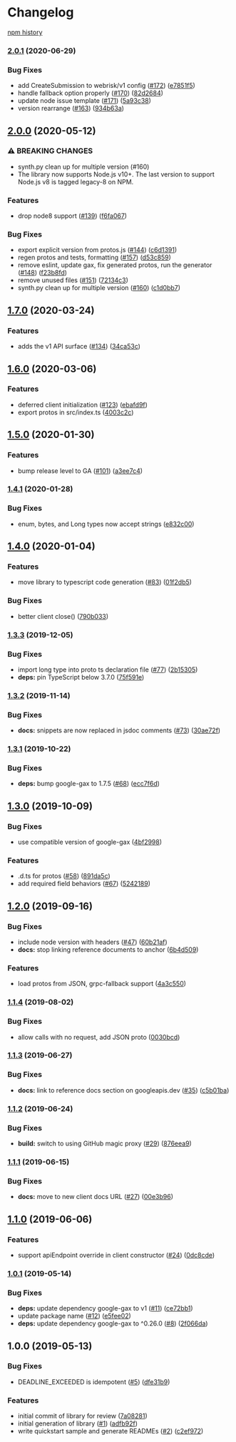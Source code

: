 # Changelog

[npm history][1]

[1]: https://www.npmjs.com/package/@google-cloud/web-risk?activeTab=versions

### [2.0.1](https://www.github.com/googleapis/nodejs-web-risk/compare/v2.0.0...v2.0.1) (2020-06-29)


### Bug Fixes

* add CreateSubmission to webrisk/v1 config ([#172](https://www.github.com/googleapis/nodejs-web-risk/issues/172)) ([e7851f5](https://www.github.com/googleapis/nodejs-web-risk/commit/e7851f59de6fa8a83a1e026995304ac05cab4321))
* handle fallback option properly ([#170](https://www.github.com/googleapis/nodejs-web-risk/issues/170)) ([82d2684](https://www.github.com/googleapis/nodejs-web-risk/commit/82d2684cd9c04b3bdc9edc50a79854cebf9a4990))
* update node issue template ([#171](https://www.github.com/googleapis/nodejs-web-risk/issues/171)) ([5a93c38](https://www.github.com/googleapis/nodejs-web-risk/commit/5a93c3880a09bbc70160e45d68e1dea547f888c4))
* version rearrange ([#163](https://www.github.com/googleapis/nodejs-web-risk/issues/163)) ([934b63a](https://www.github.com/googleapis/nodejs-web-risk/commit/934b63aa0163c84aceb27d306e1f656bcb2d8afd))

## [2.0.0](https://www.github.com/googleapis/nodejs-web-risk/compare/v1.7.0...v2.0.0) (2020-05-12)


### ⚠ BREAKING CHANGES

* synth.py clean up for multiple version (#160)
* The library now supports Node.js v10+. The last version to support Node.js v8 is tagged legacy-8 on NPM.

### Features

* drop node8 support ([#139](https://www.github.com/googleapis/nodejs-web-risk/issues/139)) ([f6fa067](https://www.github.com/googleapis/nodejs-web-risk/commit/f6fa067f6f45c12b58986511bb8dcba0aa1c56cb))


### Bug Fixes

* export explicit version from protos.js ([#144](https://www.github.com/googleapis/nodejs-web-risk/issues/144)) ([c6d1391](https://www.github.com/googleapis/nodejs-web-risk/commit/c6d13916395a28e0304ad3bb06cc1d597cb55a55))
* regen protos and tests, formatting ([#157](https://www.github.com/googleapis/nodejs-web-risk/issues/157)) ([d53c859](https://www.github.com/googleapis/nodejs-web-risk/commit/d53c85997cbe5aa1d354c487614480e6a516eefa))
* remove eslint, update gax, fix generated protos, run the generator ([#148](https://www.github.com/googleapis/nodejs-web-risk/issues/148)) ([f23b8fd](https://www.github.com/googleapis/nodejs-web-risk/commit/f23b8fd6f2952fe36c4398585eeefa78ee11360b))
* remove unused files ([#151](https://www.github.com/googleapis/nodejs-web-risk/issues/151)) ([72134c3](https://www.github.com/googleapis/nodejs-web-risk/commit/72134c312f78bb141c9244cf9f49f23eb828252d))
* synth.py clean up for multiple version ([#160](https://www.github.com/googleapis/nodejs-web-risk/issues/160)) ([c1d0bb7](https://www.github.com/googleapis/nodejs-web-risk/commit/c1d0bb781ff10e959217f3630eaa0872fa0d9694))

## [1.7.0](https://www.github.com/googleapis/nodejs-web-risk/compare/v1.6.0...v1.7.0) (2020-03-24)


### Features

* adds the v1 API surface ([#134](https://www.github.com/googleapis/nodejs-web-risk/issues/134)) ([34ca53c](https://www.github.com/googleapis/nodejs-web-risk/commit/34ca53c2fcb767874a011f9f86e9f24839398995))

## [1.6.0](https://www.github.com/googleapis/nodejs-web-risk/compare/v1.5.0...v1.6.0) (2020-03-06)


### Features

* deferred client initialization ([#123](https://www.github.com/googleapis/nodejs-web-risk/issues/123)) ([ebafd9f](https://www.github.com/googleapis/nodejs-web-risk/commit/ebafd9fade2cf3bd3d464e55216fcd2c57225c40))
* export protos in src/index.ts ([4003c2c](https://www.github.com/googleapis/nodejs-web-risk/commit/4003c2cbc5a235d49e56165331fd85f58e5d9373))

## [1.5.0](https://www.github.com/googleapis/nodejs-web-risk/compare/v1.4.1...v1.5.0) (2020-01-30)


### Features

* bump release level to GA ([#101](https://www.github.com/googleapis/nodejs-web-risk/issues/101)) ([a3ee7c4](https://www.github.com/googleapis/nodejs-web-risk/commit/a3ee7c4eaae0864360c3c46eaa97ddb3ae3f692b))

### [1.4.1](https://www.github.com/googleapis/nodejs-web-risk/compare/v1.4.0...v1.4.1) (2020-01-28)


### Bug Fixes

* enum, bytes, and Long types now accept strings ([e832c00](https://www.github.com/googleapis/nodejs-web-risk/commit/e832c00e75ac0600d145509db5473f8787f32a3a))

## [1.4.0](https://www.github.com/googleapis/nodejs-web-risk/compare/v1.3.3...v1.4.0) (2020-01-04)


### Features

* move library to typescript code generation ([#83](https://www.github.com/googleapis/nodejs-web-risk/issues/83)) ([01f2db5](https://www.github.com/googleapis/nodejs-web-risk/commit/01f2db54a4124b229f7b14d52ea29e2ae4b3796b))


### Bug Fixes

* better client close() ([790b033](https://www.github.com/googleapis/nodejs-web-risk/commit/790b0339c339e5fdba83a9a181f1b5550ee6b6f9))

### [1.3.3](https://www.github.com/googleapis/nodejs-web-risk/compare/v1.3.2...v1.3.3) (2019-12-05)


### Bug Fixes

* import long type into proto ts declaration file ([#77](https://www.github.com/googleapis/nodejs-web-risk/issues/77)) ([2b15305](https://www.github.com/googleapis/nodejs-web-risk/commit/2b1530507108780089a1ce8abd3b303c09a70979))
* **deps:** pin TypeScript below 3.7.0 ([75f591e](https://www.github.com/googleapis/nodejs-web-risk/commit/75f591ea06f8145040b5f159e9dc7b7b2251fc4d))

### [1.3.2](https://www.github.com/googleapis/nodejs-web-risk/compare/v1.3.1...v1.3.2) (2019-11-14)


### Bug Fixes

* **docs:** snippets are now replaced in jsdoc comments ([#73](https://www.github.com/googleapis/nodejs-web-risk/issues/73)) ([30ae72f](https://www.github.com/googleapis/nodejs-web-risk/commit/30ae72f3f327c8df6024479d106f01edff6363a4))

### [1.3.1](https://www.github.com/googleapis/nodejs-web-risk/compare/v1.3.0...v1.3.1) (2019-10-22)


### Bug Fixes

* **deps:** bump google-gax to 1.7.5 ([#68](https://www.github.com/googleapis/nodejs-web-risk/issues/68)) ([ecc7f6d](https://www.github.com/googleapis/nodejs-web-risk/commit/ecc7f6d7488f443b1edff545deac8a88ac730bbf))

## [1.3.0](https://www.github.com/googleapis/nodejs-web-risk/compare/v1.2.0...v1.3.0) (2019-10-09)


### Bug Fixes

* use compatible version of google-gax ([4bf2998](https://www.github.com/googleapis/nodejs-web-risk/commit/4bf2998))


### Features

* .d.ts for protos ([#58](https://www.github.com/googleapis/nodejs-web-risk/issues/58)) ([891da5c](https://www.github.com/googleapis/nodejs-web-risk/commit/891da5c))
* add required field behaviors ([#67](https://www.github.com/googleapis/nodejs-web-risk/issues/67)) ([5242189](https://www.github.com/googleapis/nodejs-web-risk/commit/5242189))

## [1.2.0](https://www.github.com/googleapis/nodejs-web-risk/compare/v1.1.4...v1.2.0) (2019-09-16)


### Bug Fixes

* include node version with headers ([#47](https://www.github.com/googleapis/nodejs-web-risk/issues/47)) ([60b21af](https://www.github.com/googleapis/nodejs-web-risk/commit/60b21af))
* **docs:** stop linking reference documents to anchor ([6b4d509](https://www.github.com/googleapis/nodejs-web-risk/commit/6b4d509))


### Features

* load protos from JSON, grpc-fallback support ([4a3c550](https://www.github.com/googleapis/nodejs-web-risk/commit/4a3c550))

### [1.1.4](https://www.github.com/googleapis/nodejs-web-risk/compare/v1.1.3...v1.1.4) (2019-08-02)


### Bug Fixes

* allow calls with no request, add JSON proto ([0030bcd](https://www.github.com/googleapis/nodejs-web-risk/commit/0030bcd))

### [1.1.3](https://www.github.com/googleapis/nodejs-web-risk/compare/v1.1.2...v1.1.3) (2019-06-27)


### Bug Fixes

* **docs:** link to reference docs section on googleapis.dev ([#35](https://www.github.com/googleapis/nodejs-web-risk/issues/35)) ([c5b01ba](https://www.github.com/googleapis/nodejs-web-risk/commit/c5b01ba))

### [1.1.2](https://www.github.com/googleapis/nodejs-web-risk/compare/v1.1.1...v1.1.2) (2019-06-24)


### Bug Fixes

* **build:** switch to using GitHub magic proxy ([#29](https://www.github.com/googleapis/nodejs-web-risk/issues/29)) ([876eea9](https://www.github.com/googleapis/nodejs-web-risk/commit/876eea9))

### [1.1.1](https://www.github.com/googleapis/nodejs-web-risk/compare/v1.1.0...v1.1.1) (2019-06-15)


### Bug Fixes

* **docs:** move to new client docs URL ([#27](https://www.github.com/googleapis/nodejs-web-risk/issues/27)) ([00e3b96](https://www.github.com/googleapis/nodejs-web-risk/commit/00e3b96))

## [1.1.0](https://www.github.com/googleapis/nodejs-web-risk/compare/v1.0.1...v1.1.0) (2019-06-06)


### Features

* support apiEndpoint override in client constructor ([#24](https://www.github.com/googleapis/nodejs-web-risk/issues/24)) ([0dc8cde](https://www.github.com/googleapis/nodejs-web-risk/commit/0dc8cde))

### [1.0.1](https://www.github.com/googleapis/nodejs-web-risk/compare/v1.0.0...v1.0.1) (2019-05-14)


### Bug Fixes

* **deps:** update dependency google-gax to v1 ([#11](https://www.github.com/googleapis/nodejs-web-risk/issues/11)) ([ce72bb1](https://www.github.com/googleapis/nodejs-web-risk/commit/ce72bb1))
* update package name ([#12](https://www.github.com/googleapis/nodejs-web-risk/issues/12)) ([e5fee02](https://www.github.com/googleapis/nodejs-web-risk/commit/e5fee02))
* **deps:** update dependency google-gax to ^0.26.0 ([#8](https://www.github.com/googleapis/nodejs-web-risk/issues/8)) ([2f066da](https://www.github.com/googleapis/nodejs-web-risk/commit/2f066da))

## 1.0.0 (2019-05-13)


### Bug Fixes

* DEADLINE_EXCEEDED is idempotent ([#5](https://www.github.com/googleapis/nodejs-web-risk/issues/5)) ([dfe31b9](https://www.github.com/googleapis/nodejs-web-risk/commit/dfe31b9))


### Features

* initial commit of library for review ([7a08281](https://www.github.com/googleapis/nodejs-web-risk/commit/7a08281))
* initial generation of library ([#1](https://www.github.com/googleapis/nodejs-web-risk/issues/1)) ([adfb92f](https://www.github.com/googleapis/nodejs-web-risk/commit/adfb92f))
* write quickstart sample and generate READMEs ([#2](https://www.github.com/googleapis/nodejs-web-risk/issues/2)) ([c2ef972](https://www.github.com/googleapis/nodejs-web-risk/commit/c2ef972))
